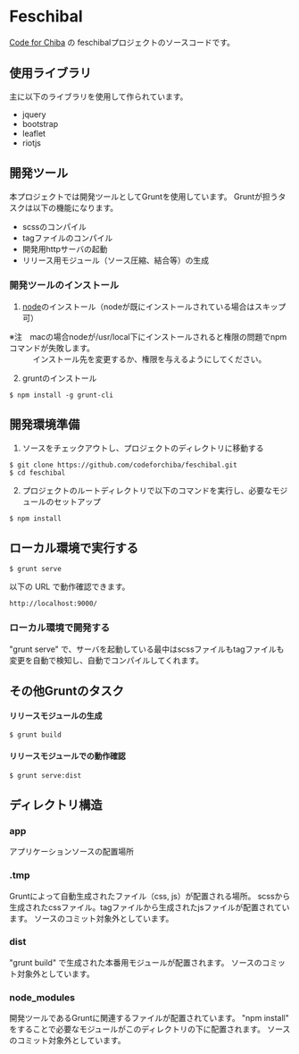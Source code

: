 # Feschibal

[Code for Chiba](http://code4chiba.org) の feschibalプロジェクトのソースコードです。

## 使用ライブラリ

主に以下のライブラリを使用して作られています。

- jquery
- bootstrap
- leaflet
- riotjs

## 開発ツール

本プロジェクトでは開発ツールとしてGruntを使用しています。
Gruntが担うタスクは以下の機能になります。

- scssのコンパイル
- tagファイルのコンパイル
- 開発用httpサーバの起動
- リリース用モジュール（ソース圧縮、結合等）の生成

### 開発ツールのインストール

1. [node](https://nodejs.org/)のインストール（nodeが既にインストールされている場合はスキップ可）

※注　macの場合nodeが/usr/local下にインストールされると権限の問題でnpmコマンドが失敗します。    
　　　インストール先を変更するか、権限を与えるようにしてください。

2. gruntのインストール

```
$ npm install -g grunt-cli
```

## 開発環境準備

1. ソースをチェックアウトし、プロジェクトのディレクトリに移動する

```
$ git clone https://github.com/codeforchiba/feschibal.git
$ cd feschibal
```

2. プロジェクトのルートディレクトリで以下のコマンドを実行し、必要なモジュールのセットアップ

```
$ npm install
```

## ローカル環境で実行する

```
$ grunt serve
```

以下の URL で動作確認できます。

    http://localhost:9000/
    
### ローカル環境で開発する

"grunt serve" で、サーバを起動している最中はscssファイルもtagファイルも変更を自動で検知し、自動でコンパイルしてくれます。

## その他Gruntのタスク

#### リリースモジュールの生成

```
$ grunt build
```

#### リリースモジュールでの動作確認

```
$ grunt serve:dist
```

## ディレクトリ構造

### app

アプリケーションソースの配置場所

### .tmp

Gruntによって自動生成されたファイル（css, js）が配置される場所。
scssから生成されたcssファイル。tagファイルから生成されたjsファイルが配置されています。
ソースのコミット対象外としています。

### dist

"grunt build" で生成された本番用モジュールが配置されます。
ソースのコミット対象外としています。

### node_modules

開発ツールであるGruntに関連するファイルが配置されています。
"npm install" をすることで必要なモジュールがこのディレクトリの下に配置されます。
ソースのコミット対象外としています。

